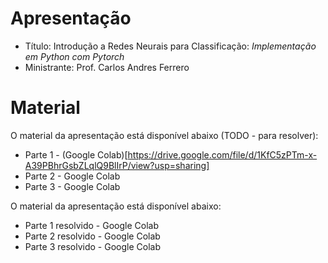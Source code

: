 # Apresentação
- Título: Introdução a Redes Neurais para Classificação: *Implementação em Python com Pytorch*
- Ministrante: Prof. Carlos Andres Ferrero

# Material

O material da apresentação está disponível abaixo (TODO - para resolver):
- Parte 1 - (Google Colab)[https://drive.google.com/file/d/1KfC5zPTm-x-A39PBhrGsbZLqlQ9BlIrP/view?usp=sharing]
- Parte 2 - Google Colab
- Parte 3 - Google Colab

O material da apresentação está disponível abaixo:
- Parte 1 resolvido - Google Colab
- Parte 2 resolvido - Google Colab
- Parte 3 resolvido - Google Colab
